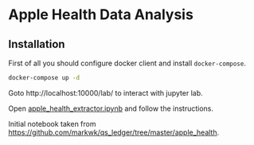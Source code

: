 # Apple Health Data Analysis


## Installation

First of all you should configure docker client and install `docker-compose`.

```bash
docker-compose up -d
```

Goto http://localhost:10000/lab/ to interact with jupyter lab.

Open [apple_health_extractor.ipynb](apple_health_extractor.ipynb) and follow the instructions.

Initial notebook taken from https://github.com/markwk/qs_ledger/tree/master/apple_health.
